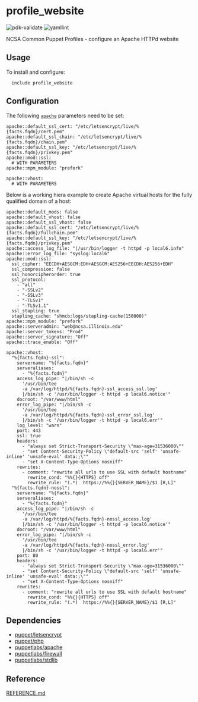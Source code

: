 # profile_website

![pdk-validate](https://github.com/ncsa/puppet-profile_website/workflows/pdk-validate/badge.svg)
![yamllint](https://github.com/ncsa/puppet-profile_website/workflows/yamllint/badge.svg)

NCSA Common Puppet Profiles - configure an Apache HTTPd website

## Usage

To install and configure:

```
  include profile_website
```

## Configuration

The following [`apache`](https://forge.puppet.com/modules/puppetlabs/apache/reference) parameters need to be set:
```
apache::default_ssl_cert: "/etc/letsencrypt/live/%{facts.fqdn}/cert.pem"
apache::default_ssl_chain: "/etc/letsencrypt/live/%{facts.fqdn}/chain.pem"
apache::default_ssl_key: "/etc/letsencrypt/live/%{facts.fqdn}/privkey.pem"
apache::mod::ssl:
  # WITH PARAMETERS
apache::mpm_module: "prefork"

apache::vhost:
  # WITH PARAMETERS
```

Below is a working hiera example to create Apache virtual hosts for the fully qualified domain of a host:
```
apache::default_mods: false
apache::default_vhost: false
apache::default_ssl_vhost: false
apache::default_ssl_cert: "/etc/letsencrypt/live/%{facts.fqdn}/fullchain.pem"
apache::default_ssl_key: "/etc/letsencrypt/live/%{facts.fqdn}/privkey.pem"
apache::access_log_file: "|/usr/bin/logger -t httpd -p local6.info"
apache::error_log_file: "syslog:local6"
apache::mod::ssl:
  ssl_cipher: "EECDH+AESGCM:EDH+AESGCM:AES256+EECDH:AES256+EDH"
  ssl_compression: false
  ssl_honorcipherorder: true
  ssl_protocol:
    - "all"
    - "-SSLv2"
    - "-SSLv3"
    - "-TLSv1"
    - "-TLSv1.1"
  ssl_stapling: true
  stapling_cache: "shmcb:logs/stapling-cache(150000)"
apache::mpm_module: "prefork"
apache::serveradmin: "web@ncsa.illinois.edu"
apache::server_tokens: "Prod"
apache::server_signature: "Off"
apache::trace_enable: "Off"

apache::vhost:
  "%{facts.fqdn}-ssl":
    servername: "%{facts.fqdn}"
    serveraliases:
      - "%{facts.fqdn}"
    access_log_pipe: "|/bin/sh -c
      '/usr/bin/tee
      -a /var/log/httpd/%{facts.fqdn}-ssl_access_ssl.log'
      |/bin/sh -c '/usr/bin/logger -t httpd -p local6.notice'"
    docroot: "/var/www/html"
    error_log_pipe: "|/bin/sh -c
      '/usr/bin/tee
      -a /var/log/httpd/%{facts.fqdn}-ssl_error_ssl.log'
      |/bin/sh -c '/usr/bin/logger -t httpd -p local6.err'"
    log_level: "warn"
    port: 443
    ssl: true
    headers:
      - "always set Strict-Transport-Security \"max-age=31536000\""
      - "set Content-Security-Policy \"default-src 'self' 'unsafe-inline' 'unsafe-eval' data:;\""
      - "set X-Content-Type-Options nosniff"
    rewrites:
      - comment: "rewrite all urls to use SSL with default hostname"
        rewrite_cond: "%%{}{HTTPS} off"
        rewrite_rule: "(.*)  https://%%{}{SERVER_NAME}/$1 [R,L]"
  "%{facts.fqdn}-nossl":
    servername: "%{facts.fqdn}"
    serveraliases:
      - "%{facts.fqdn}"
    access_log_pipe: "|/bin/sh -c
      '/usr/bin/tee
      -a /var/log/httpd/%{facts.fqdn}-nossl_access.log'
      |/bin/sh -c '/usr/bin/logger -t httpd -p local6.notice'"
    docroot: "/var/www/html"
    error_log_pipe: "|/bin/sh -c
      '/usr/bin/tee
      -a /var/log/httpd/%{facts.fqdn}-nossl_error.log'
      |/bin/sh -c '/usr/bin/logger -t httpd -p local6.err'"
    port: 80
    headers:
      - "always set Strict-Transport-Security \"max-age=31536000\""
      - "set Content-Security-Policy \"default-src 'self' 'unsafe-inline' 'unsafe-eval' data:;\""
      - "set X-Content-Type-Options nosniff"
    rewrites:
      - comment: "rewrite all urls to use SSL with default hostname"
        rewrite_cond: "%%{}{HTTPS} off"
        rewrite_rule: "(.*)  https://%%{}{SERVER_NAME}/$1 [R,L]"
```

## Dependencies
- [puppet/letsencrypt](https://forge.puppet.com/modules/puppet/letsencrypt)
- [puppet/php](https://forge.puppet.com/modules/puppet/php/)
- [puppetlabs/apache](https://forge.puppet.com/modules/puppetlabs/apache)
- [puppetlabs/firewall](https://forge.puppet.com/puppetlabs/firewall)
- [puppetlabs/stdlib](https://forge.puppet.com/modules/puppetlabs/stdlib)

## Reference

[REFERENCE.md](REFERENCE.md)

